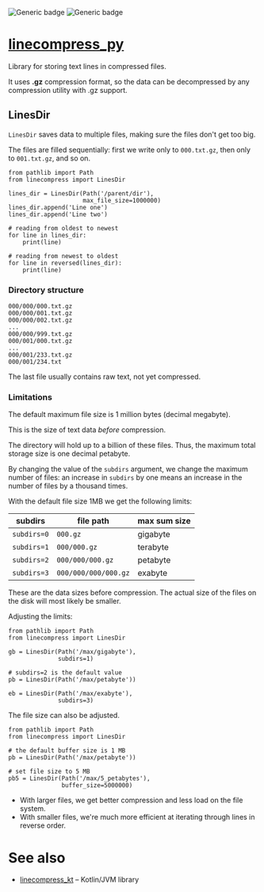 ![Generic badge](https://img.shields.io/badge/CI_Python-3.7_.._3.10-blue.svg)
![Generic badge](https://img.shields.io/badge/CI_OS-Linux_|_Windows-blue.svg)

# [linecompress_py](https://github.com/rtmigo/linecompress_py#readme)

Library for storing text lines in compressed files.

It uses **.gz** compression format, so the data can be decompressed by any
compression utility with .gz support.

## LinesDir

`LinesDir` saves data to multiple files, making sure the files don't get too
big.

The files are filled sequentially: first we write only to `000.txt.gz`, then 
only to `001.txt.gz`, and so on.


```python3
from pathlib import Path
from linecompress import LinesDir

lines_dir = LinesDir(Path('/parent/dir'),
                     max_file_size=1000000)
lines_dir.append('Line one')
lines_dir.append('Line two')

# reading from oldest to newest
for line in lines_dir:
    print(line)

# reading from newest to oldest
for line in reversed(lines_dir):
    print(line)
```

### Directory structure

```
000/000/000.txt.gz 
000/000/001.txt.gz 
000/000/002.txt.gz 
...
000/000/999.txt.gz 
000/001/000.txt.gz
...
000/001/233.txt.gz 
000/001/234.txt 
```

The last file usually contains raw text, not yet compressed.

### Limitations

The default maximum file size is 1 million bytes (decimal megabyte).

This is the size of text data *before* compression.

The directory will hold up to a billion of these files. Thus, the maximum total
storage size is one decimal petabyte.

By changing the value of the `subdirs` argument, we change the maximum number of
files: an increase in `subdirs` by one means an increase in the number of 
files by a thousand times.

With the default file size 1MB we get the following limits:


| subdirs     | file path            | max sum size |
|-------------|----------------------|--------------|
| `subdirs=0` | `000.gz`             | gigabyte     |
| `subdirs=1` | `000/000.gz`         | terabyte     |
| `subdirs=2` | `000/000/000.gz`     | petabyte     |
| `subdirs=3` | `000/000/000/000.gz` | exabyte      |

These are the data sizes before compression. The actual size of the files on 
the disk will most likely be smaller.

Adjusting the limits:

```python3
from pathlib import Path
from linecompress import LinesDir

gb = LinesDir(Path('/max/gigabyte'),
              subdirs=1)

# subdirs=2 is the default value
pb = LinesDir(Path('/max/petabyte'))

eb = LinesDir(Path('/max/exabyte'),
              subdirs=3)
```

The file size can also be adjusted.

```python3
from pathlib import Path
from linecompress import LinesDir

# the default buffer size is 1 MB
pb = LinesDir(Path('/max/petabyte'))

# set file size to 5 MB
pb5 = LinesDir(Path('/max/5_petabytes'),
               buffer_size=5000000)
```

* With larger files, we get better compression and less load on the file system.
* With smaller files, we're much more efficient at iterating through lines in 
  reverse order.

# See also

* [linecompress_kt](https://github.com/rtmigo/linecompress_kt) – Kotlin/JVM 
  library